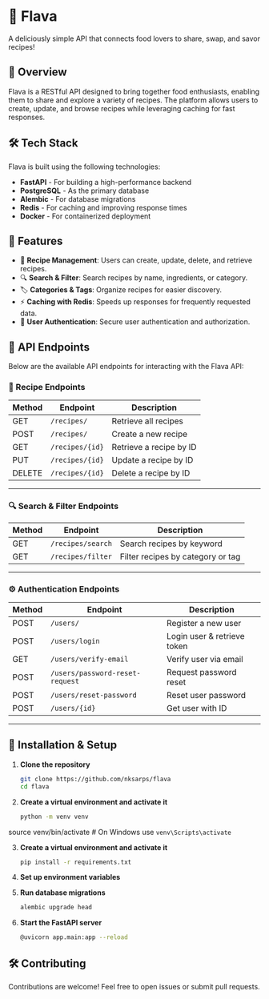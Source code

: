 # 🍔 Flava

A deliciously simple API that connects food lovers to share, swap, and savor recipes!

## 🚀 Overview

Flava is a RESTful API designed to bring together food enthusiasts, enabling them to share and explore a variety of recipes. The platform allows users to create, update, and browse recipes while leveraging caching for fast responses.

## 🛠️ Tech Stack

Flava is built using the following technologies:

- **FastAPI** - For building a high-performance backend  
- **PostgreSQL** - As the primary database  
- **Alembic** - For database migrations  
- **Redis** - For caching and improving response times  
- **Docker** - For containerized deployment  

## 📌 Features

- 📜 **Recipe Management**: Users can create, update, delete, and retrieve recipes.  
- 🔍 **Search & Filter**: Search recipes by name, ingredients, or category.  
- 🏷 **Categories & Tags**: Organize recipes for easier discovery.  
- ⚡ **Caching with Redis**: Speeds up responses for frequently requested data.  
- 🔑 **User Authentication**: Secure user authentication and authorization.

## 📡 API Endpoints

Below are the available API endpoints for interacting with the Flava API:

### 🥘 Recipe Endpoints

| Method | Endpoint          | Description               |
|------- |------------------ |--------------------------|
| GET    | `/recipes/`         | Retrieve all recipes      |
| POST   | `/recipes/`         | Create a new recipe       |
| GET    | `/recipes/{id}`    | Retrieve a recipe by ID   |
| PUT    | `/recipes/{id}`    | Update a recipe by ID     |
| DELETE | `/recipes/{id}`    | Delete a recipe by ID     |

---

### 🔍 Search & Filter Endpoints

| Method | Endpoint             | Description                          |
|------- |---------------------|-------------------------------------|
| GET    | `/recipes/search`    | Search recipes by keyword            |
| GET    | `/recipes/filter`    | Filter recipes by category or tag    |

---

### ⚙️ Authentication Endpoints

| Method | Endpoint         | Description                      |
|------- |----------------- |---------------------------------|
| POST   | `/users/`  | Register a new user              |
| POST   | `/users/login`     | Login user & retrieve token     |
| GET   | `/users/verify-email`     | Verify user via email    |
| POST   | `/users/password-reset-request`     | Request password reset     |
| POST   | `/users/reset-password`     | Reset user password     |
| POST   | `/users/{id}`     | Get user with ID     |

---

## 🔧 Installation & Setup

1. **Clone the repository**
   ```sh
   git clone https://github.com/nksarps/flava
   cd flava


2. **Create a virtual environment and activate it**
   ```sh
   python -m venv venv
source venv/bin/activate  # On Windows use `venv\Scripts\activate`

3. **Create a virtual environment and activate it**
   ```sh
   pip install -r requirements.txt

4. **Set up environment variables**

5. **Run database migrations**
    ```sh 
    alembic upgrade head

6. **Start the FastAPI server**
    ```sh
    @uvicorn app.main:app --reload


## 🛠 Contributing 
Contributions are welcome! Feel free to open issues or submit pull requests.